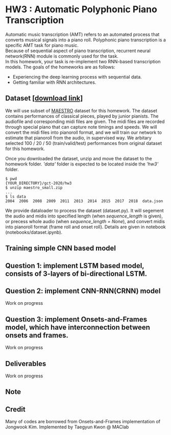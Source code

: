 # HW3 : Automatic Polyphonic Piano Transcription

Automatic music transcription (AMT) refers to an automated process that converts musical signals into a piano roll. Polyphonic piano transcription is a specific AMT task for piano music.  
Because of sequential aspect of piano transcription, recurrent neural network(RNN) module is commonly used for the task.   
In this homework, your task is re-implement two RNN-based transcription models. The goals of the homeworks are as follows:

* Experiencing the deep learning process with sequential data.
* Getting familiar with RNN architectures.

## Dataset [[download link]](https://drive.google.com/file/d/185czlGZGXdDu8lFCnpe5nLpyZtKuao_p/view?usp=sharing)
We will use subset of [MAESTRO](https://magenta.tensorflow.org/datasets/maestro) dataset for this homework. The dataset contains performances of classical pieces, played by junior pianists. The audiofile and corresponding midi files are given. The midi files are recorded through special piano that can capture note timings and speeds.
We will convert the midi files into pianoroll format, and we will train our network to estimate that pianoroll from the audio, in supervised way.
We arbitary selected 100 / 20 / 50 (train/valid/test) performances from original dataset for this homework.

Once you downloaded the dataset, unzip and move the dataset to the homework folder. *'data'* folder is expected to be located inside the *'hw3'* folder.

```
$ pwd
{YOUR_DIRECTORY}/gct-2020/hw3
$ unzip maestro_small.zip
...
$ ls data
2004  2006  2008  2009  2011  2013  2014  2015  2017  2018  data.json
```

We provide dataloader to process the dataset (dataset.py). It will segement the audio and midis into specified length (when *sequence_length* is given), or precess whole audio (when *sequence_length = None*), and convert midis into pianoroll format (frame roll and onset roll). Details are given in notebook (notebooks/dataset.ipynb).

## Training simple CNN based model

## Question 1: implement LSTM based model, consists of 3-layers of bi-directional LSTM.

## Question 2: implement CNN-RNN(CRNN) model
Work on progress

## Question 3: implement Onsets-and-Frames model, which have interconnection between onsets and frames.
Work on progress

## Deliverables
Work on progress

## Note

## Credit
Many of codes are borrowed from Onsets-and-Frames implementation of Jongwook Kim. Implemented by Taegyun Kwon @ MAClab